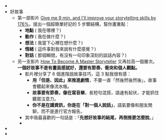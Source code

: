 -
- 好故事
	- 第一部影片 [Give me 9 min, and I'll improve your storytelling skills by 176%](https://zqjadm.clicks.mlsend.com/ty/cl/eyJ2Ijoie1wiYVwiOjkwMzIzMSxcImxcIjoxNTQwMTM1NDY3MjQ3MjE3OTQsXCJyXCI6MTU0MDEzNTYxOTAyODU5OTA0fSIsInMiOiI3OGYyNGYzOTQ0MjY2MGQ5In0)，提出一個超簡單好記的 5 步驟結構，幫你畫重點：
		- **地點** ( 我在哪裡？)
		- **動作** ( 我在做什麼？)
		- **想法** ( 我當下心裡在想什麼？)
		- **情緒** ( 這件事對我來說有什麼感覺？)
		- **對話** ( 那個瞬間，有沒有一句印象深刻的談話內容？)
	- 另一支影片 [How To Become A Master Storyteller](https://zqjadm.clicks.mlsend.com/ty/cl/eyJ2Ijoie1wiYVwiOjkwMzIzMSxcImxcIjoxNTQwMTM1NDY3MzEwMTMyNTIsXCJyXCI6MTU0MDEzNTYxOTAyODU5OTA0fSIsInMiOiIzNjJiNTZjMTA5N2VhN2I4In0) 又再拉高一個層次。**一個好故事不是有畫面感就好，還要有節奏、衝突和個人觀點。**
		- 影片裡分享了 6 個進階說故事技巧，這 3 點我很有感：
			- **用「但是、因此」來推進劇情**，不要一直「然後然後然後」，故事會聽起來像流水帳。
			- **故事要有節奏，像在寫音樂**，長短句混搭，語速有起伏，才能抓住聽眾注意力。
			- **你不是在講資訊，你是在「對一個人說話」**，語氣要像和朋友閒聊，而不是進行官方報告。
		- 其中我最喜歡的一句話是：「**先想好故事的結尾，再倒推要怎麼說**。」
		-
-
-